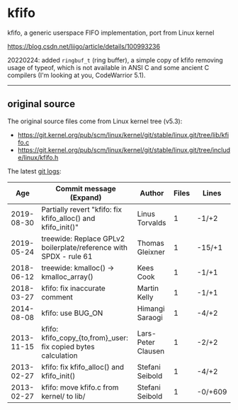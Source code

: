 # kfifo

kfifo, a generic userspace FIFO implementation, port from Linux kernel

https://blog.csdn.net/liigo/article/details/100993236

20220224: added `ringbuf_t` (ring buffer), a simple copy of kfifo removing usage of typeof, which is not available in ANSI C and some ancient C compilers (I'm looking at you, CodeWarrior 5.1).

----

## original source


The original source files come from Linux kernel tree (v5.3):

- https://git.kernel.org/pub/scm/linux/kernel/git/stable/linux.git/tree/lib/kfifo.c
- https://git.kernel.org/pub/scm/linux/kernel/git/stable/linux.git/tree/include/linux/kfifo.h

The latest [git logs](https://git.kernel.org/pub/scm/linux/kernel/git/stable/linux.git/log/lib/kfifo.c):

| Age | Commit message (Expand) | Author | Files | Lines |
| ---------|---------------------------------------------------------------------|-------------------|-----|--------|
2019-08-30  |Partially revert "kfifo: fix kfifo_alloc() and kfifo_init()"        |Linus Torvalds     |1    |-1/+2
2019-05-24  |treewide: Replace GPLv2 boilerplate/reference with SPDX - rule 61   |Thomas Gleixner    |1    |-15/+1
2018-06-12  |treewide: kmalloc() -> kmalloc_array()                              |Kees Cook          |1    |-1/+1
2018-03-27  |kfifo: fix inaccurate comment                                       |Martin Kelly       |1    |-1/+1
2014-08-08  |kfifo: use BUG_ON                                                   |Himangi Saraogi    |1    |-4/+2
2013-11-15  |kfifo: kfifo_copy_{to,from}_user: fix copied bytes calculation      |Lars-Peter Clausen |1    |-2/+2
2013-02-27  |kfifo: fix kfifo_alloc() and kfifo_init()                           |Stefani Seibold    |1    |-4/+2
2013-02-27  |kfifo: move kfifo.c from kernel/ to lib/                            |Stefani Seibold    |1    |-0/+609

